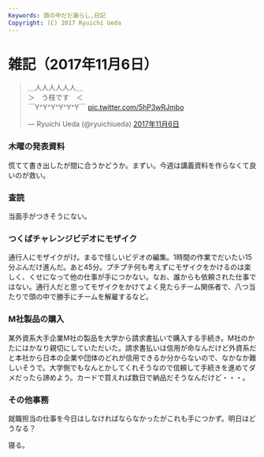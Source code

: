 ```yaml
---
Keywords: 頭の中だだ漏らし,日記
Copyright: (C) 2017 Ryuichi Ueda
---
```


# 雑記（2017年11月6日）

<blockquote class="twitter-tweet" data-lang="ja"><p lang="ja" dir="ltr">＿人人人人人人＿<br>＞　う枝です　＜<br>￣Y^Y^Y^Y^Y^Y￣ <a href="https://t.co/5hP3wRJmbo">pic.twitter.com/5hP3wRJmbo</a></p>&mdash; Ryuichi Ueda (@ryuichiueda) <a href="https://twitter.com/ryuichiueda/status/927462477033385984?ref_src=twsrc%5Etfw">2017年11月6日</a></blockquote>
<script async src="https://platform.twitter.com/widgets.js" charset="utf-8"></script>


### 木曜の発表資料

慌てて書き出したが間に合うかどうか。まずい。今週は講義資料を作らなくて良いのが救い。

### 査読

当面手がつきそうにない。

### つくばチャレンジビデオにモザイク

通行人にモザイクがけ。まるで怪しいビデオの編集。1時間の作業でだいたい15分ぶんだけ進んだ。あと45分。プチプチ何も考えずにモザイクをかけるのは楽しく、くせになって他の仕事が手につかない。なお、誰からも依頼された仕事ではない。通行人だと思ってモザイクをかけてよく見たらチーム関係者で、八つ当たりで頭の中で勝手にチームを解雇するなど。

### M社製品の購入

某外資系大手企業M社の製品を大学から請求書払いで購入する手続き。M社のかたにはかなり親切にしていただいた。請求書払いは信用が命なんだけど外資系だと本社から日本の企業や団体のどれが信用できるか分からないので、なかなか難しいそうで。大学側でもなんとかしてくれそうなので信頼して手続きを進めてダメだったら諦めよう。カードで買えれば数日で納品だそうなんだけど・・・。


### その他事務

就職担当の仕事を今日はしなければならなかったがこれも手につかず。明日はどうなる？



寝る。
